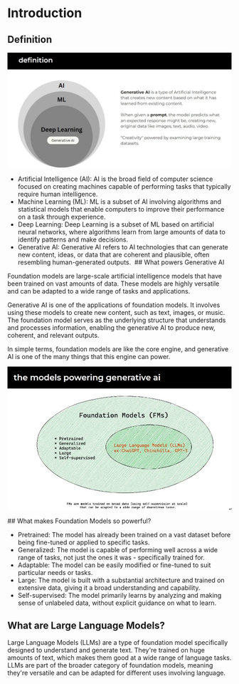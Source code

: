 # Introduction

## Definition

![Definition](images/1-1.jpeg "Definition")

- Artificial Intelligence (AI): AI is the broad field of computer science focused on creating machines capable of performing tasks that typically require human intelligence.
- Machine Learning (ML): ML is a subset of AI involving algorithms and statistical models that enable computers to improve their performance on a task through experience.
- Deep Learning: Deep Learning is a subset of ML based on artificial neural networks, where algorithms learn from large amounts of data to identify patterns and make decisions.
- Generative AI: Generative AI refers to AI technologies that can generate new content, ideas, or data that are coherent and plausible, often resembling human-generated outputs.
​
## What powers Generative AI

Foundation models are large-scale artificial intelligence models that have been trained on vast amounts of data. These models are highly versatile and can be adapted to a wide range of tasks and applications.

Generative AI is one of the applications of foundation models. It involves using these models to create new content, such as text, images, or music. The foundation model serves as the underlying structure that understands and processes information, enabling the generative AI to produce new, coherent, and relevant outputs.

In simple terms, foundation models are like the core engine, and generative AI is one of the many things that this engine can power.

![Foundation Models](images/1-2.jpeg "Foundation Models")

## What makes Foundation Models so powerful?
- Pretrained: The model has already been trained on a vast dataset before being fine-tuned or applied to specific tasks.
- Generalized: The model is capable of performing well across a wide range of tasks, not just the ones it was - specifically trained for.
- Adaptable: The model can be easily modified or fine-tuned to suit particular needs or tasks.
- Large: The model is built with a substantial architecture and trained on extensive data, giving it a broad understanding and capability.
- Self-supervised: The model primarily learns by analyzing and making sense of unlabeled data, without explicit guidance on what to learn.

## What are Large Language Models?
Large Language Models (LLMs) are a type of foundation model specifically designed to understand and generate text. They're trained on huge amounts of text, which makes them good at a wide range of language tasks. LLMs are part of the broader category of foundation models, meaning they're versatile and can be adapted for different uses involving language.